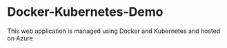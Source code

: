 # Docker-Kubernetes-Demo
This web application is managed using Docker and Kubernetes and hosted on Azure
